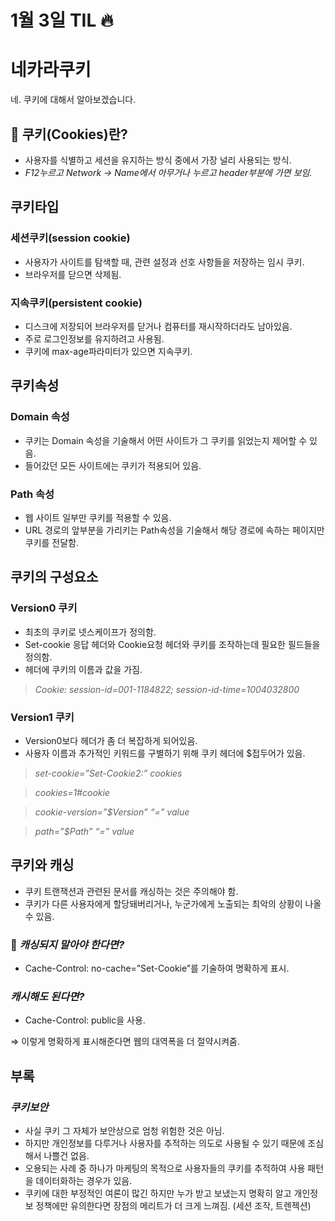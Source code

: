 # 1월 3일 TIL 🔥
# 네카라쿠키
네. 쿠키에 대해서 알아보겠습니다.

## 🍪 쿠키(Cookies)란?

- 사용자를 식별하고 세션을 유지하는 방식 중에서 가장 널리 사용되는 방식.
- *F12누르고 Network → Name에서 아무거나 누르고 header부분에 가면 보임.*

## 쿠키타입


### 세션쿠키(session cookie)

- 사용자가 사이트를 탐색할 때, 관련 설정과 선호 사항들을 저장하는 임시 쿠키.
- 브라우저를 닫으면 삭제됨.

### 지속쿠키(persistent cookie)

- 디스크에 저장되어 브라우저를 닫거나 컴퓨터를 재시작하더라도 남아있음.
- 주로 로그인정보를 유지하려고 사용됨.
- 쿠키에 max-age파라미터가 있으면 지속쿠키.

## 쿠키속성



### Domain 속성

- 쿠키는 Domain 속성을 기술해서 어떤 사이트가 그 쿠키를 읽었는지 제어할 수 있음.
- 들어갔던 모든 사이트에는 쿠키가 적용되어 있음.

### Path 속성

- 웹 사이트 일부만 쿠키를 적용할 수 있음.
- URL 경로의 앞부분을 가리키는 Path속성을 기술해서 해당 경로에 속하는 페이지만 쿠키를 전달함.

## 쿠키의 구성요소



### Version0 쿠키

- 최초의 쿠키로 넷스케이프가 정의함.
- Set-cookie 응답 헤더와 Cookie요청 헤더와 쿠키를 조작하는데 필요한 필드들을 정의함.
- 헤더에 쿠키의 이름과 값을 가짐.

> *Cookie: session-id=001-1184822; session-id-time=1004032800*
> 

### Version1 쿠키

- Version0보다 헤더가 좀 더 복잡하게 되어있음.
- 사용자 이름과 추가적인 키워드를 구별하기 위해 쿠키 헤더에 $접두어가 있음.

> *set-cookie=”Set-Cookie2:” cookies*
> 

> *cookies=1#cookie*
> 

> *cookie-version=”$Version” “=” value*
> 

> *path=”$Path” “=” value*
> 

## 쿠키와 캐싱

- 쿠키 트랜잭션과 관련된 문서를 캐싱하는 것은 주의해야 함.
- 쿠키가 다른 사용자에게 할당돼버리거나, 누군가에게 노출되는 최악의 상황이 나올 수 있음.

### 🤔 *캐싱되지 말아야 한다면?*

- Cache-Control: no-cache=”Set-Cookie”를 기술하여 명확하게 표시.

### *캐시해도 된다면?*

- Cache-Control: public을 사용.

⇒ 이렇게 명확하게 표시해준다면 웹의 대역폭을 더 절약시켜줌.

## 부록

### *쿠키보안*

- 사실 쿠키 그 자체가 보안상으로 엄청 위험한 것은 아님.
- 하지만 개인정보를 다루거나 사용자를 추적하는 의도로 사용될 수 있기 때문에 조심해서 나쁠건 없음.
- 오용되는 사례 중 하나가 마케팅의 목적으로 사용자들의 쿠키를 추적하여 사용 패턴을 데이터화하는 경우가 있음.
- 쿠키에 대한 부정적인 여론이 많긴 하지만 누가 받고 보냈는지 명확히 알고 개인정보 정책에만 유의한다면 장점의 메리트가 더 크게 느껴짐. (세션 조작, 트렌젝션)